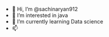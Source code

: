 - 👋 Hi, I’m @sachinaryan912
- 👀 I’m interested in java
- 🌱 I’m currently learning Data science
- 📫 

<!---
sachinaryan912/sachinaryan912 is a ✨ special ✨ repository because its `README.md` (this file) appears on your GitHub profile.
You can click the Preview link to take a look at your changes.
--->
